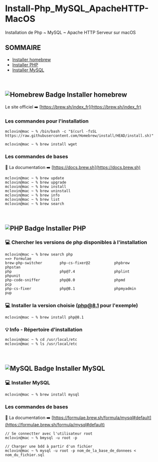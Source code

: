 # Install-Php_MySQL_ApacheHTTP-MacOS
Installation de Php ~ MySQL ~ Apache HTTP Serveur sur macOS

## SOMMAIRE
* [Installer homebrew](#Installer-homebrew)
* [Installer PHP](#Installer-PHP)
* [Installer MySQL](#Installer-MySQL)

<br>

## ![Homebrew Badge](https://img.shields.io/badge/Homebrew-FBB040?logo=homebrew&logoColor=fff&style=plastic) Installer homebrew
Le site officiel ➡️ [https://brew.sh/index_fr](https://brew.sh/index_fr) <br>

### Les commandes pour l'installation

```
mclovin@mac ~ % /bin/bash -c "$(curl -fsSL https://raw.githubusercontent.com/Homebrew/install/HEAD/install.sh)"

mclovin@mac ~ % brew install wget
```

### Les commandes de bases
📒 La documentation ➡️ [https://docs.brew.sh](https://docs.brew.sh)
```
mclovin@mac ~ % brew update
mclovin@mac ~ % brew upgrade
mclovin@mac ~ % brew install
mclovin@mac ~ % brew uninstall
mclovin@mac ~ % brew info
mclovin@mac ~ % brew list
mclovin@mac ~ % brew search
```

<br>

## ![PHP Badge](https://img.shields.io/badge/PHP-777BB4?logo=php&logoColor=fff&style=flat) Installer PHP

### 💻 Chercher les versions de php disponibles à l'installation 

```
mclovin@mac ~ % brew search php
==> Formulae
brew-php-switcher        php-cs-fixer@2           phpbrew                  phpstan
php                      php@7.4                  phplint                  phpunit
php-code-sniffer         php@8.0                  phpmd                    pcp
php-cs-fixer             php@8.1                  phpmyadmin               pup
```
### 💻 Installer la version choisie (php@8.1 pour l'exemple)
```
mclovin@mac ~ % brew install php@8.1
```
### 💡 Info - Répertoire d'installation
```
mclovin@mac ~ % cd /usr/local/etc
mclovin@mac ~ % ls /usr/local/etc
```



<br>

## ![MySQL Badge](https://img.shields.io/badge/MySQL-4479A1?logo=mysql&logoColor=fff&style=flat) Installer MySQL

### 💻 Installer MySQL
```
mclovin@mac ~ % brew install mysql
```
### Les commandes de bases

📒 La documentation ➡️ [https://formulae.brew.sh/formula/mysql#default](https://formulae.brew.sh/formula/mysql#default)

```
// Se connectter avec l'utilisateur root 
mclovin@mac ~ % bmysql -u root -p

// Charger une bdd à partir d'un fichier
mclovin@mac ~ % mysql -u root -p nom_de_la_base_de_donnees < nom_du_fichier.sql
```